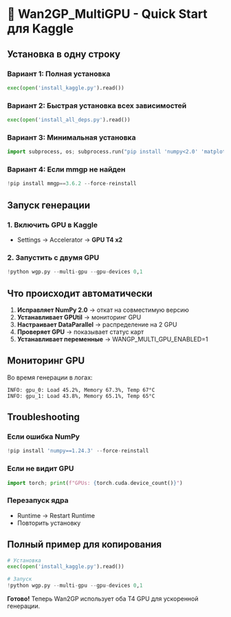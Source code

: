 # 🚀 Wan2GP_MultiGPU - Quick Start для Kaggle

## Установка в одну строку

### Вариант 1: Полная установка
```python
exec(open('install_kaggle.py').read())
```

### Вариант 2: Быстрая установка всех зависимостей
```python
exec(open('install_all_deps.py').read())
```

### Вариант 3: Минимальная установка
```python
import subprocess, os; subprocess.run("pip install 'numpy<2.0' 'matplotlib<3.8.0' 'scikit-learn<1.4.0' mmgp==3.6.2 GPUtil --force-reinstall", shell=True); import torch; os.environ.update({'WANGP_MULTI_GPU_ENABLED': '1', 'WANGP_GPU_DEVICES': '0,1'}) if torch.cuda.device_count() >= 2 else None; print(f"✓ GPUs: {torch.cuda.device_count()}, Ready: {torch.cuda.device_count() >= 2}")
```

### Вариант 4: Если mmgp не найден
```python
!pip install mmgp==3.6.2 --force-reinstall
```

## Запуск генерации

### 1. Включить GPU в Kaggle
- Settings → Accelerator → **GPU T4 x2**

### 2. Запустить с двумя GPU
```python
!python wgp.py --multi-gpu --gpu-devices 0,1
```

## Что происходит автоматически

1. **Исправляет NumPy 2.0** → откат на совместимую версию
2. **Устанавливает GPUtil** → мониторинг GPU
3. **Настраивает DataParallel** → распределение на 2 GPU
4. **Проверяет GPU** → показывает статус карт
5. **Устанавливает переменные** → WANGP_MULTI_GPU_ENABLED=1

## Мониторинг GPU

Во время генерации в логах:
```
INFO: gpu_0: Load 45.2%, Memory 67.3%, Temp 67°C
INFO: gpu_1: Load 43.8%, Memory 65.1%, Temp 65°C
```

## Troubleshooting

### Если ошибка NumPy
```python
!pip install 'numpy==1.24.3' --force-reinstall
```

### Если не видит GPU
```python
import torch; print(f"GPUs: {torch.cuda.device_count()}")
```

### Перезапуск ядра
- Runtime → Restart Runtime
- Повторить установку

## Полный пример для копирования

```python
# Установка
exec(open('install_kaggle.py').read())

# Запуск
!python wgp.py --multi-gpu --gpu-devices 0,1
```

**Готово!** Теперь Wan2GP использует оба T4 GPU для ускоренной генерации.

